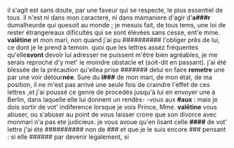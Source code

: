 il s'agit est sans doute, par une faveur qui se respecte, le plus
essentiel de tous.
il n'est ni dans mon caractere, ni dans mamaniere d'agir d'**a###r**
dumalheurde qui quesoit au monde ; je mesuis fait, de tous
tems, une loi de rester étrangereaux dificultés qui se sont élevées
sans cesse, ent'e mme. **valẽtine** et mon mari, non quand j'ai
pu ########## l'obliger près de lui, ce dont je le prend à temoin.
quoi que les lettres asséz fréquentes qu'elle**svont** devoir lui adresser ne
puissent m'être bien agréables, je me serais reproché d'y met' le
moindre obstacle et (soit-dit en passant). j'ai été blessée de la précaution
qu'ellea prise ####### delui en faire **remetre** une par une
voir détour**née**. Sure du **l###** de mon mari, de mon état, de
ma position, il ne m'est pas arrivé une seule fois de craindre
l'effet de ces lettres ,et j'ai poussé ce genre de procedés jusqu'à lui en
envoyer une à Berlin, dans laquelle elle lui donnent un rendès-
-vous aux **#aux** : mais je dois sortir de vot' indiference lorsque
je vois Prince, Mme. **valẽtine** vous abuser, ou s'abuser au
point de vous laisser croire que son divorce avec monmari
n'a pas ete judicieux. je vous avoue qu'en lisant celle **####**
de vot' lettre j'ai été ########## non de ### et que je le suis
encore ### pensant : si elle ###### par devenir legalement, si